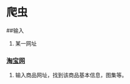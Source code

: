 # 爬虫

##输入
1. 某一网址

### [淘宝网](https://www.taobao.com/?spm=875.7931836/A.a2226mz.17.uweHqI)
1. 输入商品网址，找到该商品基本信息，图集等。
